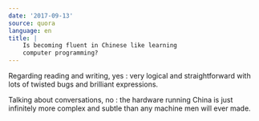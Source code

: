 ```yaml
---
date: '2017-09-13'
source: quora
language: en
title: |
    Is becoming fluent in Chinese like learning
    computer programming?
---
```


Regarding reading and writing, yes : very logical and straightforward
with lots of twisted bugs and brilliant expressions.

Talking about conversations, no : the hardware running China is just
infinitely more complex and subtle than any machine men will ever made.
